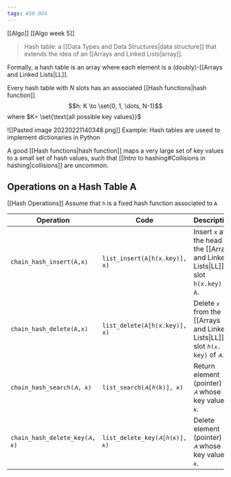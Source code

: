 ```yaml
---
tags: #50.004
---
```

[[Algo]]
[[Algo week 5]]

> Hash table: a [[Data Types and Data Structures|data structure]] that extends the idea of an [[Arrays and Linked Lists|array]].

Formally, a hash table is an array where each element is a (doubly)-[[Arrays and Linked Lists|LL]].

Every hash table with $N$ slots has an associated [[Hash functions|hash function]]
$$h: K \to \set{0, 1, \dots, N-1}$$
where $K= \set{\text{all possible key values}}$

![[Pasted image 20220221140348.png]]
Example: Hash tables are useed to implement dictionaries in Python

A good [[Hash functions|hash function]] maps a very large set of key values to a small set of hash values, such that [[Intro to hashing#Collisions in hashing|collisions]] are uncommon.

## Operations on a Hash Table A
[[Hash Operations]]
Assume that `h` is a fixed hash function associated to `A`

| Operation                     | Code                          | Description                                                                              | Complexity        |
| ----------------------------- | ----------------------------- | ---------------------------------------------------------------------------------------- | ----------------- |
| `chain_hash_insert(A,x)`      | `list_insert(A[h(x.key)], x)` | Insert `x` at the head of the [[Arrays and Linked Lists\|LL]] in slot `h(x.key)` of `A`. | $O(1)$            |
| `chain_hash_delete(A,x)`      | `list_delete(A[h(x.key)], x)` | Delete `𝑥` from the [[Arrays and Linked Lists\|LL]] in slot `ℎ(𝑥. key)` of `𝐴`.          | $O(1)$            |
| `chain_hash_search(𝐴, 𝑘)`     | `list_search(𝐴[ℎ(k)], 𝑘)`     | Return element (pointer) of `𝐴` whose key value is `𝑘`.                                  | Worst case $O(n)$ |
| `chain_hash_delete_key(𝐴, 𝑘)` | `list_delete_key(𝐴[ℎ(𝑘)], 𝑘)` | Delete element (pointer) of `𝐴` whose key value is `𝑘`.                                  | Worst case $O(n)$ |

